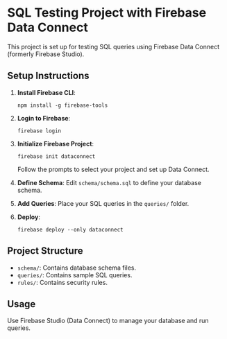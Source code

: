 # SQL Testing Project with Firebase Data Connect

This project is set up for testing SQL queries using Firebase Data Connect (formerly Firebase Studio).

## Setup Instructions

1. **Install Firebase CLI**:
   ```
   npm install -g firebase-tools
   ```

2. **Login to Firebase**:
   ```
   firebase login
   ```

3. **Initialize Firebase Project**:
   ```
   firebase init dataconnect
   ```
   Follow the prompts to select your project and set up Data Connect.

4. **Define Schema**:
   Edit `schema/schema.sql` to define your database schema.

5. **Add Queries**:
   Place your SQL queries in the `queries/` folder.

6. **Deploy**:
   ```
   firebase deploy --only dataconnect
   ```

## Project Structure

- `schema/`: Contains database schema files.
- `queries/`: Contains sample SQL queries.
- `rules/`: Contains security rules.

## Usage

Use Firebase Studio (Data Connect) to manage your database and run queries.
